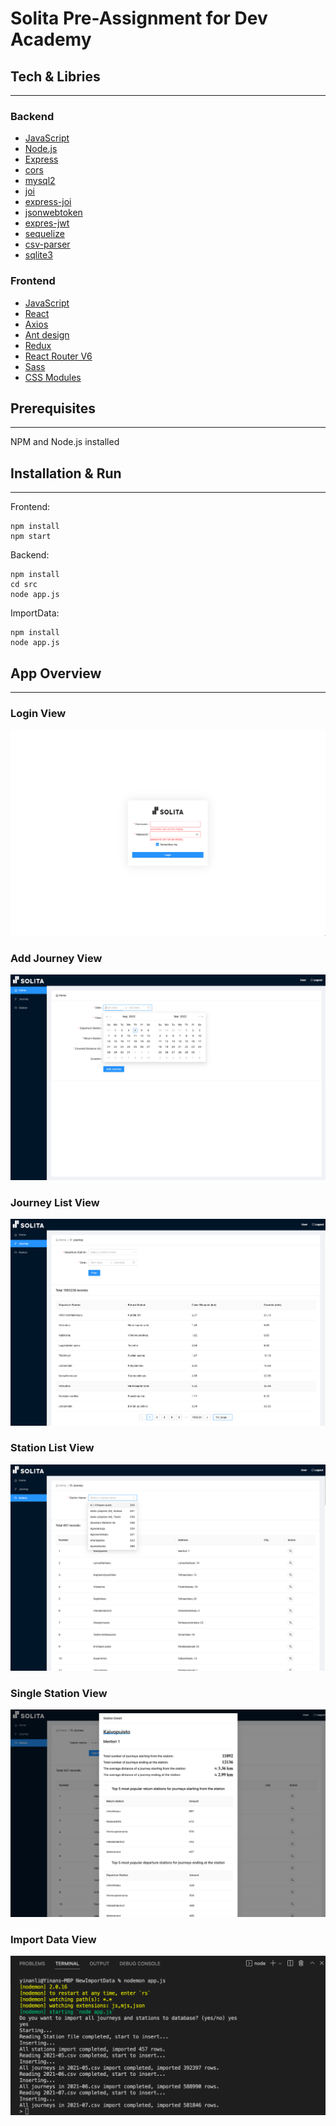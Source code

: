 # Solita Pre-Assignment for Dev Academy

## Tech & Libries

------

### Backend

- [JavaScript](https://developer.mozilla.org/en-US/)
- [Node.js](https://nodejs.org/en/)
- [Express](https://expressjs.com/)
- [cors](https://www.npmjs.com/package/cors)
- [mysql2](https://www.npmjs.com/package/mysql2)
- [joi](https://joi.dev/)
- [express-joi](https://www.npmjs.com/package/@escook/express-joi)
- [jsonwebtoken](https://www.npmjs.com/package/jsonwebtoken)
- [expres-jwt](https://www.npmjs.com/package/express-jwt)
- [sequelize](https://sequelize.org/)
- [csv-parser](https://www.npmjs.com/package/csv-parser)
- [sqlite3](https://www.npmjs.com/package/sqlite3)

### Frontend

- [JavaScript](https://developer.mozilla.org/en-US/)
- [React](https://reactjs.org/)
- [Axios](https://axios-http.com/)
- [Ant design](https://ant.design/)
- [Redux](https://redux.js.org/)
- [React Router V6](https://reactrouter.com/)
- [Sass](https://sass-lang.com/)
- [CSS Modules](https://github.com/css-modules/css-modules)

## Prerequisites

------

NPM and Node.js installed

## Installation & Run

------

Frontend:

```
npm install
npm start
```

Backend:

```
npm install
cd src
node app.js
```

ImportData:

```
npm install
node app.js
```

## App Overview

------

### Login View

![Login](https://github.com/liyinan0501/Solita_Pre_Assignment_Dev_Academy/blob/master/Page%20Photos/Login.png)

### Add Journey View

![AddJourney](https://github.com/liyinan0501/Solita_Pre_Assignment_Dev_Academy/blob/master/Page%20Photos/AddJourney.png)

### Journey List View

![Journeys](https://github.com/liyinan0501/Solita_Pre_Assignment_Dev_Academy/blob/master/Page%20Photos/Journeys.png)

### Station List View

![Stations](https://github.com/liyinan0501/Solita_Pre_Assignment_Dev_Academy/blob/master/Page%20Photos/Stations.png)

### Single Station View

![StationDetail](https://github.com/liyinan0501/Solita_Pre_Assignment_Dev_Academy/blob/master/Page%20Photos/StationDetail.png)

### Import Data View

![ImportData](https://github.com/liyinan0501/Solita_Pre_Assignment_Dev_Academy/blob/master/Page%20Photos/ImportData.png)